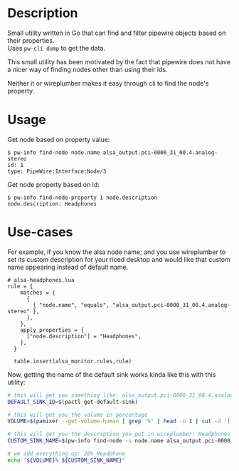 # Description
Small utility written in Go that can find and filter pipewire objects based on their properties.  
Uses `pw-cli dump` to get the data. 

This small utility has been motivated by the fact that pipewire does not have a nicer way of finding nodes other than using their ids.

Neither it or wireplumber makes it easy through cli to find the node's property.

# Usage

Get node based on property value:
```
$ pw-info find-node node.name alsa_output.pci-0000_31_00.4.analog-stereo
id: 1
type: PipeWire:Interface:Node/3
```

Get node property based on id:
```
$ pw-info find-node-property 1 node.description
node.description: Headphones
```

# Use-cases

For example, if you know the alsa node name; and you use wireplumber to set its custom description for your riced desktop and would like that custom name appearing instead of default name.

```
# alsa-headphones.lua
rule = {
    matches = {
      {
        { "node.name", "equals", "alsa_output.pci-0000_31_00.4.analog-stereo" },
      },
    },
    apply_properties = {
      ["node.description"] = "Headphones",
    },
  }
  
  table.insert(alsa_monitor.rules,rule)
```

Now, getting the name of the default sink works kinda like this with this utility:

```sh
# this will get you something like: alsa_output.pci-0000_31_00.4.analog-stereo
DEFAULT_SINK_ID=$(pactl get-default-sink)

# this will get you the volume in percentage
VOLUME=$(pamixer --get-volume-human | grep '%' | head -n 1 | cut -d '[' -f 2 | cut -d '%' -f 1)

# this will get you the description you put in wireplumber: Headphones
CUSTOM_SINK_NAME=$(pw-info find-node -s node.name alsa_output.pci-0000_31_00.4.analog-stereo | head -1 | xargs -I{} pw-info find-node-property -s {} node.description)

# we add everything up: 20% Headphone
echo "${VOLUME}% ${CUSTOM_SINK_NAME}"
```